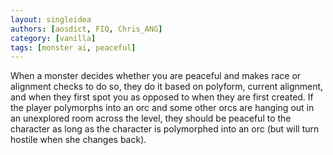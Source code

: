 ```yaml
---
layout: singleidea
authors: [aosdict, FIQ, Chris_ANG]
category: [vanilla]
tags: [monster ai, peaceful]
---
```

When a monster decides whether you are peaceful and makes race or alignment checks to do so, they do it based on polyform, current alignment, and when they first spot you as opposed to when they are first created. If the player polymorphs into an orc and some other orcs are hanging out in an unexplored room across the level, they should be peaceful to the character as long as the character is polymorphed into an orc (but will turn hostile when she changes back).
